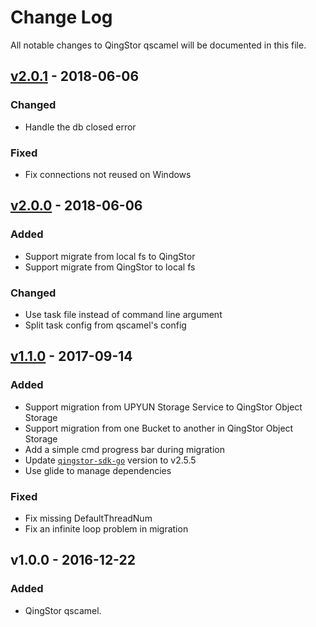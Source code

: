 # Change Log

All notable changes to QingStor qscamel will be documented in this file.

## [v2.0.1] - 2018-06-06

### Changed

- Handle the db closed error

### Fixed

- Fix connections not reused on Windows

## [v2.0.0] - 2018-06-06

### Added

- Support migrate from local fs to QingStor
- Support migrate from QingStor to local fs

### Changed

- Use task file instead of command line argument
- Split task config from qscamel's config

## [v1.1.0] - 2017-09-14

### Added

- Support migration from UPYUN Storage Service to QingStor Object Storage
- Support migration from one Bucket to another in QingStor Object Storage
- Add a simple cmd progress bar during migration
- Update [`qingstor-sdk-go`](https://github.com/yunify/qingstor-sdk-go) version to v2.5.5
- Use glide to manage dependencies

### Fixed

- Fix missing DefaultThreadNum
- Fix an infinite loop problem in migration

## v1.0.0 - 2016-12-22

### Added

- QingStor qscamel.

[v2.0.1]: https://github.com/yunify/qscamel/compare/v2.0.0...v2.0.1
[v2.0.0]: https://github.com/yunify/qscamel/compare/v1.1.0...v2.0.0
[v1.1.0]: https://github.com/yunify/qscamel/compare/v1.0.0...v1.1.0
